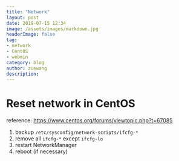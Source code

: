 ```yaml
---
title: "Network"
layout: post
date: 2019-07-15 12:34
image: /assets/images/markdown.jpg
headerImage: false
tag:
- network
- CentOS
- webmin
category: blog
author: zuewang
description: 
---
```


# Reset network in CentOS

reference: https://www.centos.org/forums/viewtopic.php?t=67085

1. backup `/etc/sysconfig/network-scripts/ifcfg-*`
2. remove all `ifcfg-*` except `ifcfg-lo`
3. restart NetworkManager
4. reboot (if necessary)
